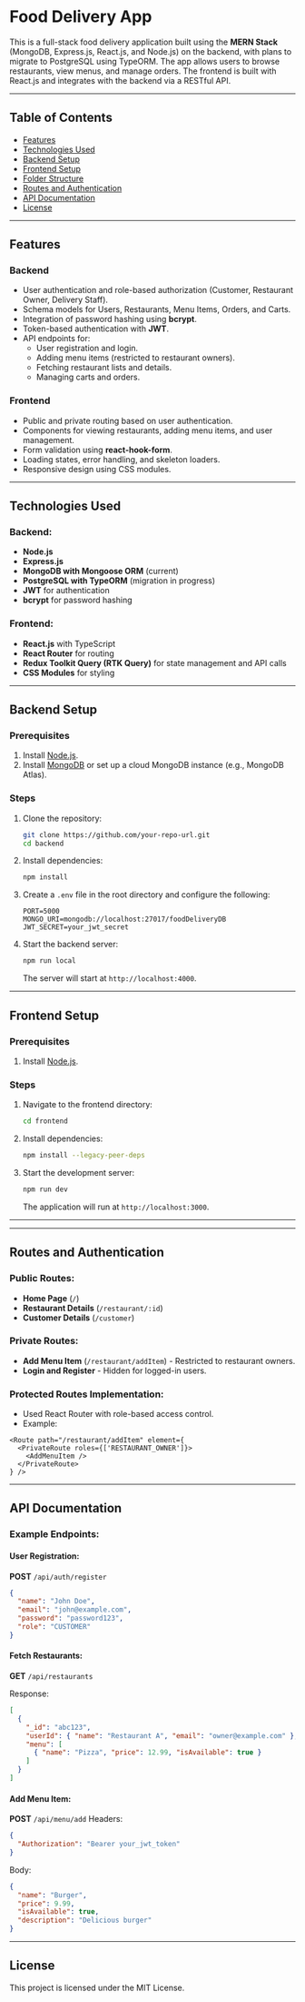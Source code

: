 # Food Delivery App

This is a full-stack food delivery application built using the **MERN Stack** (MongoDB, Express.js, React.js, and Node.js) on the backend, with plans to migrate to PostgreSQL using TypeORM. The app allows users to browse restaurants, view menus, and manage orders. The frontend is built with React.js and integrates with the backend via a RESTful API.

---

## Table of Contents

- [Features](#features)
- [Technologies Used](#technologies-used)
- [Backend Setup](#backend-setup)
- [Frontend Setup](#frontend-setup)
- [Folder Structure](#folder-structure)
- [Routes and Authentication](#routes-and-authentication)
- [API Documentation](#api-documentation)
- [License](#license)

---

## Features

### Backend
- User authentication and role-based authorization (Customer, Restaurant Owner, Delivery Staff).
- Schema models for Users, Restaurants, Menu Items, Orders, and Carts.
- Integration of password hashing using **bcrypt**.
- Token-based authentication with **JWT**.
- API endpoints for:
  - User registration and login.
  - Adding menu items (restricted to restaurant owners).
  - Fetching restaurant lists and details.
  - Managing carts and orders.

### Frontend
- Public and private routing based on user authentication.
- Components for viewing restaurants, adding menu items, and user management.
- Form validation using **react-hook-form**.
- Loading states, error handling, and skeleton loaders.
- Responsive design using CSS modules.

---

## Technologies Used

### Backend:
- **Node.js**
- **Express.js**
- **MongoDB with Mongoose ORM** (current)
- **PostgreSQL with TypeORM** (migration in progress)
- **JWT** for authentication
- **bcrypt** for password hashing

### Frontend:
- **React.js** with TypeScript
- **React Router** for routing
- **Redux Toolkit Query (RTK Query)** for state management and API calls
- **CSS Modules** for styling

---

## Backend Setup

### Prerequisites
1. Install [Node.js](https://nodejs.org/).
2. Install [MongoDB](https://www.mongodb.com/) or set up a cloud MongoDB instance (e.g., MongoDB Atlas).

### Steps
1. Clone the repository:
   ```bash
   git clone https://github.com/your-repo-url.git
   cd backend
   ```

2. Install dependencies:
   ```bash
   npm install
   ```

3. Create a `.env` file in the root directory and configure the following:
   ```env
   PORT=5000
   MONGO_URI=mongodb://localhost:27017/foodDeliveryDB
   JWT_SECRET=your_jwt_secret
   ```

4. Start the backend server:
   ```bash
   npm run local
   ```
   The server will start at `http://localhost:4000`.

---

## Frontend Setup

### Prerequisites
1. Install [Node.js](https://nodejs.org/).

### Steps
1. Navigate to the frontend directory:
   ```bash
   cd frontend
   ```

2. Install dependencies:
   ```bash
   npm install --legacy-peer-deps
   ```

3. Start the development server:
   ```bash
   npm run dev
   ```
   The application will run at `http://localhost:3000`.

---



---

## Routes and Authentication

### Public Routes:
- **Home Page** (`/`)
- **Restaurant Details** (`/restaurant/:id`)
- **Customer Details** (`/customer`)

### Private Routes:
- **Add Menu Item** (`/restaurant/addItem`) - Restricted to restaurant owners.
- **Login and Register** - Hidden for logged-in users.

### Protected Routes Implementation:
- Used React Router with role-based access control.
- Example:

```tsx
<Route path="/restaurant/addItem" element={
  <PrivateRoute roles={['RESTAURANT_OWNER']}>
    <AddMenuItem />
  </PrivateRoute>
} />
```

---

## API Documentation

### Example Endpoints:

#### User Registration:
**POST** `/api/auth/register`
```json
{
  "name": "John Doe",
  "email": "john@example.com",
  "password": "password123",
  "role": "CUSTOMER"
}
```

#### Fetch Restaurants:
**GET** `/api/restaurants`

Response:
```json
[
  {
    "_id": "abc123",
    "userId": { "name": "Restaurant A", "email": "owner@example.com" },
    "menu": [
      { "name": "Pizza", "price": 12.99, "isAvailable": true }
    ]
  }
]
```

#### Add Menu Item:
**POST** `/api/menu/add`
Headers:
```json
{
  "Authorization": "Bearer your_jwt_token"
}
```
Body:
```json
{
  "name": "Burger",
  "price": 9.99,
  "isAvailable": true,
  "description": "Delicious burger"
}
```

---

## License
This project is licensed under the MIT License.

